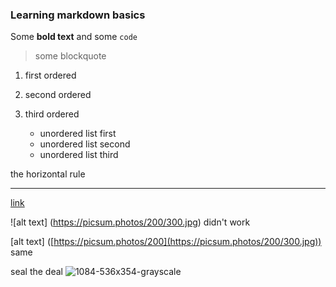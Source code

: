 ### Learning markdown basics

Some **bold text**
and some `code`
> some blockquote
1. first ordered
2. second ordered
3. third ordered

   - unordered list first
   - unordered list second
   - unordered list third

the horizontal rule
___

[link](https://sarazmakom.github.io/)

![alt text] (https://picsum.photos/200/300.jpg) didn't work 

[alt text] ([https://picsum.photos/200](https://picsum.photos/200/300.jpg)) same 

seal the deal
![1084-536x354-grayscale](https://github.com/user-attachments/assets/63815cc1-9472-4bcc-92b3-28a4932feeed)
